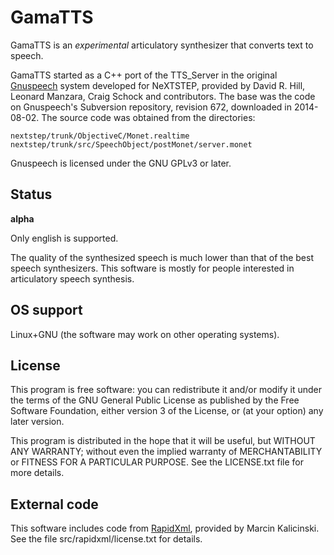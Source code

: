 
GamaTTS
=======

GamaTTS is an *experimental* articulatory synthesizer that converts text to
speech.

GamaTTS started as a C++ port of the TTS_Server in the original [Gnuspeech][]
system developed for NeXTSTEP, provided by David R. Hill, Leonard Manzara,
Craig Schock and contributors.
The base was the code on Gnuspeech's Subversion repository, revision 672,
downloaded in 2014-08-02. The source code was obtained from the directories:

    nextstep/trunk/ObjectiveC/Monet.realtime
    nextstep/trunk/src/SpeechObject/postMonet/server.monet

Gnuspeech is licensed under the GNU GPLv3 or later.

[Gnuspeech]: http://www.gnu.org/software/gnuspeech/

Status
------

**alpha**

Only english is supported.

The quality of the synthesized speech is much lower than that of the best speech
synthesizers. This software is mostly for people interested in articulatory
speech synthesis.

OS support
----------

Linux+GNU (the software may work on other operating systems).

License
-------

This program is free software: you can redistribute it and/or modify
it under the terms of the GNU General Public License as published by
the Free Software Foundation, either version 3 of the License, or
(at your option) any later version.

This program is distributed in the hope that it will be useful,
but WITHOUT ANY WARRANTY; without even the implied warranty of
MERCHANTABILITY or FITNESS FOR A PARTICULAR PURPOSE. See the
LICENSE.txt file for more details.

External code
-------------

This software includes code from [RapidXml][], provided by Marcin Kalicinski.
See the file src/rapidxml/license.txt for details.

[RapidXml]: http://rapidxml.sourceforge.net/

